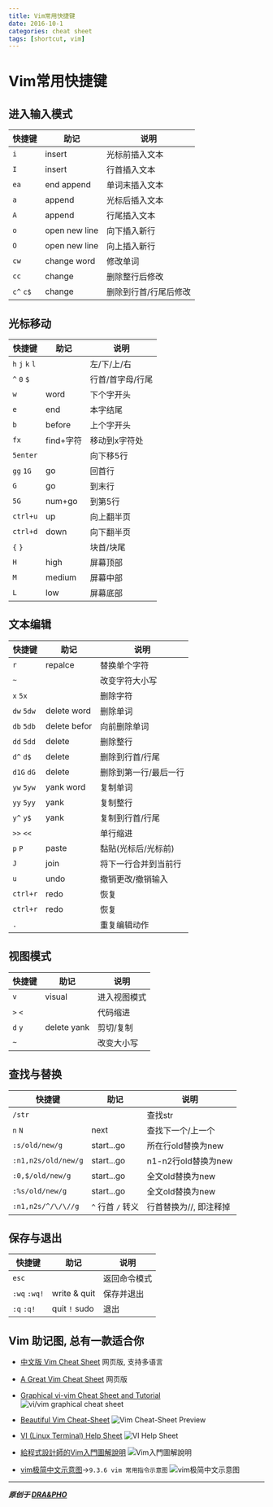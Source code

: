 ```yaml
---
title: Vim常用快捷键
date: 2016-10-1
categories: cheat sheet
tags: [shortcut, vim]
---
```



# Vim常用快捷键
## 进入输入模式

| 快捷键       | 助记            | 说明          |
| --------- | ------------- | ----------- |
| `i`       | insert        | 光标前插入文本     |
| `I`       | insert        | 行首插入文本      |
| `ea`      | end append    | 单词末插入文本     |
| `a`       | append        | 光标后插入文本     |
| `A`       | append        | 行尾插入文本      |
| `o`       | open new line | 向下插入新行      |
| `O`       | open new line | 向上插入新行      |
| `cw`      | change word   | 修改单词        |
| `cc`      | change        | 删除整行后修改     |
| `c^` `c$` | change        | 删除到行首/行尾后修改 |

## 光标移动

| 快捷键          | 助记      | 说明        |
| --------------- | ------- | --------- |
| `h` `j` `k` `l` |         | 左/下/上/右   |
| `^` `0` `$`     |         | 行首/首字母/行尾 |
| `w`             | word    | 下个字开头     |
| `e`             | end     | 本字结尾      |
| `b`             | before  | 上个字开头     |
| `fx`            | find+字符 | 移动到x字符处   |
| `5enter`        |         | 向下移5行    |
| `gg` `1G`       | go      | 回首行       |
| `G`             | go      | 到末行       |
| `5G`            | num+go  | 到第5行      |
| `ctrl+u`        | up      | 向上翻半页     |
| `ctrl+d`        | down    | 向下翻半页     |
| `{` `}`         |         | 块首/块尾     |
| `H`             | high    | 屏幕顶部      |
| `M`             | medium  | 屏幕中部      |
| `L`             | low     | 屏幕底部      |

## 文本编辑

| 快捷键       | 助记           | 说明          |
| ------------ | ------------ | ----------- |
| `r`          | repalce      | 替换单个字符      |
| `~`          |              | 改变字符大小写 |
| `x` `5x`     |              | 删除字符        |
| `dw` `5dw`   | delete word  | 删除单词        |
| `db` `5db`   | delete befor | 向前删除单词      |
| `dd` `5dd`   | delete       | 删除整行        |
| `d^` `d$`    | delete       | 删除到行首/行尾    |
| `d1G` `dG`   | delete       | 删除到第一行/最后一行 |
| `yw` `5yw`   | yank word    | 复制单词        |
| `yy` `5yy`   | yank         | 复制整行        |
| `y^` `y$`    | yank         | 复制到行首/行尾    |
| `>>` `<<`    |              | 单行缩进   |
| `p` `P`      | paste        | 黏贴(光标后/光标前) |
| `J`          | join         | 将下一行合并到当前行 |
| `u`          | undo         | 撤销更改/撤销输入   |
| `ctrl+r`     | redo         | 恢复          |
| `ctrl+r`     | redo         | 恢复          |
| `.`          |              | 重复编辑动作 |

## 视图模式

| 快捷键     | 助记          | 说明     |
| ------- | ----------- | ------ |
| `v`     | visual      | 进入视图模式 |
| `>` `<` |             | 代码缩进   |
| `d` `y` | delete yank | 剪切/复制  |
| `~`     |             | 改变大小写 |

## 查找与替换

| 快捷键                 | 助记            | 说明              |
| ------------------- | ------------- | --------------- |
| `/str`              |               | 查找str           |
| `n` `N`             | next          | 查找下一个/上一个       |
| `:s/old/new/g`      | start...go    | 所在行old替换为new    |
| `:n1,n2s/old/new/g` | start...go    | n1-n2行old替换为new |
| `:0,$/old/new/g`    | start...go    | 全文old替换为new     |
| `:%s/old/new/g`     | start...go    | 全文old替换为new     |
| `:n1,n2s/^/\/\//g`  | `^` 行首 `/` 转义 | 行首替换为//, 即注释掉   |

## 保存与退出

| 快捷键          | 助记             | 说明    |
| ------------ | -------------- | ----- |
| `esc`  |  | 返回命令模式 |
| `:wq` `:wq!` | write & quit   | 保存并退出 |
| `:q` `:q!`   | quit  `!` sudo | 退出    |

## Vim 助记图, 总有一款适合你
- [中文版 Vim Cheat Sheet](http://vim.rtorr.com/lang/zh_cn/) 网页版, 支持多语言

- [A Great Vim Cheat Sheet](http://vimsheet.com/) 网页版

- [Graphical vi-vim Cheat Sheet and Tutorial](http://www.viemu.com/a_vi_vim_graphical_cheat_sheet_tutorial.html)
  ![vi/vim graphical cheat sheet](http://www.viemu.com/vi-vim-cheat-sheet.gif)
- [Beautiful Vim Cheat-Sheet](http://vimcheatsheet.com/)
  ![Vim Cheat-Sheet Preview](https://cdn.shopify.com/s/files/1/0165/4168/files/preview.png)
- [VI (Linux Terminal) Help Sheet](https://www.gosquared.com/blog/vi-linux-terminal-help-sheet)
  ![VI Help Sheet](https://downloads.gosquared.com/help_sheets/10/VI-Help-Sheet-large.jpg)
- [給程式設計師的Vim入門圖解說明](http://blog.vgod.tw/2009/12/08/vim-cheat-sheet-for-programmers/)
  ![Vim入門圖解說明](http://blog.vgod.tw.s3.amazonaws.com/wp-content/uploads/2009/12/vim-cheat-sheet-diagram.png)
- [vim极简中文示意图](http://linux.vbird.org/linux_basic/0310vi.php)->`9.3.6 vim 常用指令示意图`
  ![vim极简中文示意图](https://draapho.github.io/images/1604/vimCheatSheet.jpg)


----------

***原创于 [DRA&PHO](https://draapho.github.io/)***